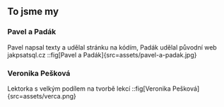 ## To jsme my

### Pavel a Padák

Pavel napsal texty a udělal stránku na kódím, Padák udělal původní web jakpsatsql.cz
::fig[Pavel a Padák]{src=assets/pavel-a-padak.jpg}

### Veronika Pešková

Lektorka s velkým podílem na tvorbě lekcí
::fig[Veronika Pešková]{src=assets/verca.png}
